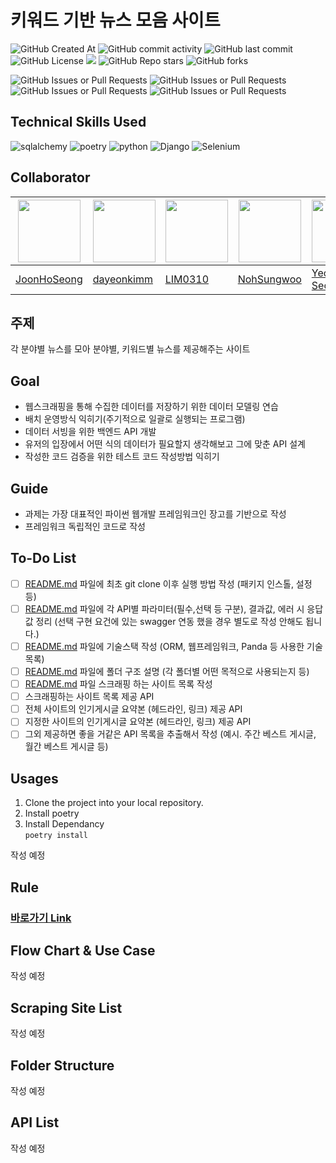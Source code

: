 # 키워드 기반 뉴스 모음 사이트
![GitHub Created At](https://img.shields.io/github/created-at/JoonHoSeong/Collabonate-SideProject)
![GitHub commit activity](https://img.shields.io/github/commit-activity/t/JoonHoSeong/Collabonate-SideProject)
![GitHub last commit](https://img.shields.io/github/last-commit/JoonHoSeong/Collabonate-SideProject)
![GitHub License](https://img.shields.io/github/license/JoonHoSeong/Collabonate-SideProject)
<a href="https://hits.seeyoufarm.com"><img src="https://hits.seeyoufarm.com/api/count/incr/badge.svg?url=https://github.com/JoonHoSeong/Collabonate-SideProject&count_bg=%23D2F3FF&title_bg=%235EEAFF&icon=&icon_color=%23E7E7E7&title=Hits&edge_flat=false"/></a>
![GitHub Repo stars](https://img.shields.io/github/stars/JoonHoSeong/Collabonate-SideProject)
![GitHub forks](https://img.shields.io/github/forks/JoonHoSeong/Collabonate-SideProject)

![GitHub Issues or Pull Requests](https://img.shields.io/github/issues/JoonHoSeong/Collabonate-SideProject)
![GitHub Issues or Pull Requests](https://img.shields.io/github/issues-closed/JoonHoSeong/Collabonate-SideProject)
![GitHub Issues or Pull Requests](https://img.shields.io/github/issues-pr/JoonHoSeong/Collabonate-SideProject)
![GitHub Issues or Pull Requests](https://img.shields.io/github/issues-pr-closed/JoonHoSeong/Collabonate-SideProject)

## Technical Skills Used
![sqlalchemy](https://img.shields.io/badge/sqlalchemy-D71F00?style=for-the-badge&logo=sqlalchemy&logoColor=white)
![poetry](https://img.shields.io/badge/poetry-60A5FA?style=for-the-badge&logo=poetry&logoColor=white)
![python](https://img.shields.io/badge/python-1D9FD7?style=for-the-badge&logo=python&logoColor=white)
![Django](https://img.shields.io/badge/django-%23092E20.svg?style=for-the-badge&logo=django&logoColor=white)
![Selenium](https://img.shields.io/badge/-selenium-%43B02A?style=for-the-badge&logo=selenium&logoColor=white)



## Collaborator
|[<img src="https://avatars.githubusercontent.com/u/87454608?v=4" width="100">](https://github.com/JoonHoSeong)|[<img src="https://avatars.githubusercontent.com/u/164486991?v=4" width="100">]([dayeonkimm](https://github.com/dayeonkimm))|[<img src="https://avatars.githubusercontent.com/u/84219820?v=4" width="100">](https://github.com/LSY310)|[<img src="https://avatars.githubusercontent.com/u/164475356?v=4" width="100">](https://github.com/NohSungwoo)|[<img src="https://avatars.githubusercontent.com/u/164370715?v=4" width="100">](https://github.com/Moon-Nights)|[<img src="https://avatars.githubusercontent.com/u/164474193?v=4" width="100">](https://github.com/siangit)|
|---------------------------------------|---------------------------------------|---------------------------------------|---------------------------------------|---------------------------------------|---------------------------------------|
|[JoonHoSeong](https://github.com/JoonHoSeong)|[dayeonkimm](https://github.com/dayeonkimm)|[LIM0310](https://github.com/LSY310)|[NohSungwoo](https://github.com/NohSungwoo)|[YeongJoong Seok](https://github.com/Moon-Nights)|[SIANNI](https://github.com/siangit)|

## 주제
각 분야별 뉴스를 모아 분야별, 키워드별 뉴스를 제공해주는 사이트

## Goal
- 웹스크래핑을 통해 수집한 데이터를 저장하기 위한 데이터 모델링 연습
- 배치 운영방식 익히기(주기적으로 일괄로 실행되는 프로그램)
- 데이터 서빙을 위한 백엔드 API 개발
- 유저의 입장에서 어떤 식의 데이터가 필요할지 생각해보고 그에 맞춘 API 설계
- 작성한 코드 검증을 위한 테스트 코드 작성방법 익히기

## Guide
- 과제는 가장 대표적인 파이썬 웹개발 프레임워크인 장고를 기반으로 작성
- 프레임워크 독립적인 코드로 작성

## To-Do List
- [ ]  [README.md](http://readme.md/) 파일에 최초 git clone 이후 실행 방법 작성 (패키지 인스톨, 설정 등)
- [ ]  [README.md](http://readme.md/) 파일에 각 API별 파라미터(필수,선택 등 구분), 결과값, 에러 시 응답 값 정리 (선택 구현 요건에 있는 swagger 연동 했을 경우 별도로 작성 안해도 됩니다.)
- [ ]  [README.md](http://readme.md/) 파일에 기술스택 작성 (ORM, 웹프레임워크, Panda 등 사용한 기술목록)
- [ ]  [README.md](http://readme.md/) 파일에 폴더 구조 설명 (각 폴더별 어떤 목적으로 사용되는지 등)
- [ ]  [README.md](http://readme.md/) 파일 스크래핑 하는 사이트 목록 작성
- [ ]  스크래핑하는 사이트 목록 제공 API
- [ ]  전체 사이트의 인기게시글 요약본 (헤드라인, 링크) 제공 API
- [ ]  지정한 사이트의 인기게시글 요약본 (헤드라인, 링크) 제공 API
- [ ]  그외 제공하면 좋을 거같은 API 목록을 추출해서 작성 (예시. 주간 베스트 게시글, 월간 베스트 게시글 등)

## Usages
1. Clone the project into your local repository.
2. Install poetry
3. Install Dependancy  
`
poetry install
`  

작성 예정

## Rule
### [바로가기 Link](https://github.com/JoonHoSeong/Collabonate-SideProject/issues/2)

## Flow Chart & Use Case
작성 예정
## Scraping Site List
작성 예정
## Folder Structure
작성 예정
## API List
작성 예정
